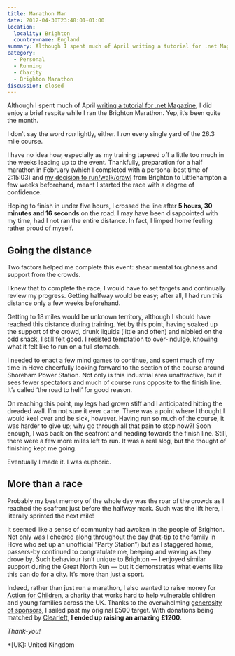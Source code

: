```yaml
---
title: Marathon Man
date: 2012-04-30T23:48:01+01:00
location:
  locality: Brighton
  country-name: England
summary: Although I spent much of April writing a tutorial for .net Magazine, I did enjoy a brief respite while I ran the Brighton Marathon. Yep, it’s been quite the month.
category:
  - Personal
  - Running
  - Charity
  - Brighton Marathon
discussion: closed
---
```

Although I spent much of April [writing a tutorial for .net Magazine][1], I did enjoy a brief respite while I ran the Brighton Marathon. Yep, it’s been quite the month.

I don’t say the word *ran* lightly, either. I *ran* every single yard of the 26.3 mile course.

I have no idea how, especially as my training tapered off a little too much in the weeks leading up to the event. Thankfully, preparation for a half marathon in February (which I completed with a personal best time of 2:15:03) and [my decision to run/walk/crawl][2] from Brighton to Littlehampton a few weeks beforehand, meant I started the race with a degree of confidence.

Hoping to finish in under five hours, I crossed the line after **5 hours, 30 minutes and 16 seconds** on the road. I may have been disappointed with my time, had I not ran the entire distance. In fact, I limped home feeling rather proud of myself.

## Going the distance

Two factors helped me complete this event: shear mental toughness and support from the crowds.

I knew that to complete the race, I would have to set targets and continually review my progress. Getting halfway would be easy; after all, I had run this distance only a few weeks beforehand.

Getting to 18 miles would be unknown territory, although I should have reached this distance during training. Yet by this point, having soaked up the support of the crowd, drunk liquids (little and often) and nibbled on the odd snack, I still felt good. I resisted temptation to over-indulge, knowing what it felt like to run on a full stomach.

I needed to enact a few mind games to continue, and spent much of my time in Hove cheerfully looking forward to the section of the course around Shoreham Power Station. Not only is this industrial area unattractive, but it sees fewer spectators and much of course runs opposite to the finish line. It’s called ‘the road to hell’ for good reason.

On reaching this point, my legs had grown stiff and I anticipated hitting the dreaded wall. I’m not sure it ever came. There was a point where I thought I would keel over and be sick, however. Having run so much of the course, it was harder to give up; why go through all that pain to stop now?! Soon enough, I was back on the seafront and heading towards the finish line. Still, there were a few more miles left to run. It was a real slog, but the thought of finishing kept me going.

Eventually I made it. I was euphoric.

## More than a race

Probably my best memory of the whole day was the roar of the crowds as I reached the seafront just before the halfway mark. Such was the lift here, I literally sprinted the next mile!

It seemed like a sense of community had awoken in the people of Brighton. Not only was I cheered along throughout the day (hat-tip to the family in Hove who set up an unofficial “Party Station”) but as I staggered home, passers-by continued to congratulate me, beeping and waving as they drove by. Such behaviour isn’t unique to Brighton — I  enjoyed similar support during the Great North Run — but it demonstrates what events like this can do for a city. It’s more than just a sport.

Indeed, rather than just run a marathon, I also wanted to raise money for [Action for Children][3], a charity that works hard to help vulnerable children and young families across the UK. Thanks to the overwhelming [generosity of sponsors][4], I sailed past my original £500 target. With donations being matched by [Clearleft][5], **I ended up raising an amazing £1200**.

*Thank-you!*

[1]: /2012/04/responsive_design_tutorial
[2]: https://twitter.com/roobottom/status/186488028032802816
[3]: http://actionforchildren.org.uk/
[4]: http://justgiving.com/prlrun2012/
[5]: https://clearleft.com/

*[UK]: United Kingdom
